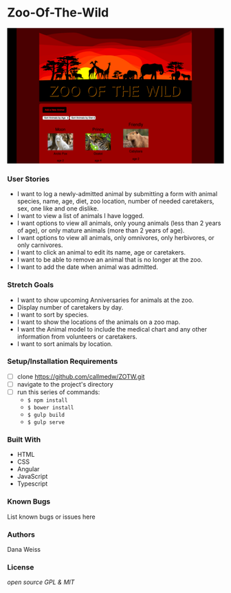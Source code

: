 # Zoo-Of-The-Wild
![screenshot](resources/img/screenshot.png)

### User Stories
* I want to log a newly-admitted animal by submitting a form with animal species, name, age, diet, zoo location, number of needed caretakers, sex, one like and one dislike.
* I want to view a list of animals I have logged.
* I want options to view all animals, only young animals (less than 2 years of age), or only mature animals (more than 2 years of age).
* I want options to view all animals, only omnivores, only herbivores, or only carnivores.
* I want to click an animal to edit its name, age or caretakers.
* I want to be able to remove an animal that is no longer at the zoo.
* I want to add the date when animal was admitted.

### Stretch Goals
* I want to show upcoming Anniversaries for animals at the zoo.
* Display number of caretakers by day.
* I want to sort by species.
* I want to show the locations of the animals on a zoo map.
* I want the Animal model to include the medical chart and any other information from volunteers or caretakers.
* I want to sort animals by location.

### Setup/Installation Requirements
- [ ] clone https://github.com/callmedw/ZOTW.git
- [ ] navigate to the project's directory
- [ ] run this series of commands:
  * `$ npm install`
  * `$ bower install`
  * `$ gulp build`
  * `$ gulp serve`

### Built With
* HTML
* CSS
* Angular
* JavaScript
* Typescript

### Known Bugs
List known bugs or issues here

### Authors
Dana Weiss

### License
*open source GPL & MIT*
